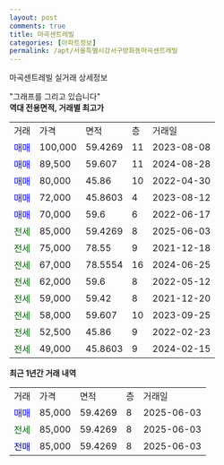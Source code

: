 ```yaml
---
layout: post
comments: true
title: 마곡센트레빌
categories: [아파트정보]
permalink: /apt/서울특별시강서구방화동마곡센트레빌
---
```


마곡센트레빌 실거래 상세정보

<script type="text/javascript">
  google.charts.load('current', {'packages':['line', 'corechart']});
  google.charts.setOnLoadCallback(drawChart);

  function drawChart() {
    var data = new google.visualization.DataTable();
    data.addColumn('date', '거래일');
    data.addColumn('number', "매매");
    data.addColumn('number', "전세");
    data.addColumn('number', "전매");

    data.addRows([[new Date(Date.parse("2025-06-03")), 85000, null, null], [new Date(Date.parse("2025-06-03")), null, 85000, null], [new Date(Date.parse("2025-06-03")), null, null, 85000]]);

    var options = {
      hAxis: {
        format: 'yyyy/MM/dd'
      },    
      lineWidth: 0,
      pointsVisible: true,    
      title: '최근 1년간 유형별 실거래가 분포',
      legend: { position: 'bottom' }
    };

    var formatter = new google.visualization.NumberFormat({pattern:'###,###'} );
    formatter.format(data, 1);
    formatter.format(data, 2);
    
    setTimeout(function() {
        var chart = new google.visualization.LineChart(document.getElementById('columnchart_material'));
        chart.draw(data, (options));
        document.getElementById('loading').style.display = 'none';
    }, 200);
  }
</script>


<div id="loading" style="z-index:20; display: block; margin-left: 0px">"그래프를 그리고 있습니다"</div>
<div id="columnchart_material" style="width: 95%; margin-left: 0px; display: block"></div>
<!-- contents start -->
<b>역대 전용면적, 거래별 최고가</b>
<table class="sortable">
    <tr>
      <td>거래</td>
      <td>가격</td>
      <td>면적</td>
      <td>층</td>
      <td>거래일</td>
    </tr>
        <tr>
          <td><a style="color: blue">매매</a></td>
          <td>100,000</td>
          <td>59.4269</td>
          <td>11</td>
          <td>2023-08-08</td>
        </tr>            <tr>
          <td><a style="color: blue">매매</a></td>
          <td>89,500</td>
          <td>59.607</td>
          <td>11</td>
          <td>2024-08-28</td>
        </tr>            <tr>
          <td><a style="color: blue">매매</a></td>
          <td>80,000</td>
          <td>45.86</td>
          <td>10</td>
          <td>2022-04-30</td>
        </tr>            <tr>
          <td><a style="color: blue">매매</a></td>
          <td>72,000</td>
          <td>45.8603</td>
          <td>4</td>
          <td>2023-08-12</td>
        </tr>            <tr>
          <td><a style="color: blue">매매</a></td>
          <td>70,000</td>
          <td>59.6</td>
          <td>6</td>
          <td>2022-06-17</td>
        </tr>        
        <tr>
              <td><a style="color: darkgreen">전세</a></td>
              <td>85,000</td>
              <td>59.4269</td>
              <td>8</td>
              <td>2025-06-03</td>
            </tr>            <tr>
              <td><a style="color: darkgreen">전세</a></td>
              <td>75,000</td>
              <td>78.55</td>
              <td>9</td>
              <td>2021-12-18</td>
            </tr>            <tr>
              <td><a style="color: darkgreen">전세</a></td>
              <td>67,000</td>
              <td>78.5554</td>
              <td>16</td>
              <td>2024-06-25</td>
            </tr>            <tr>
              <td><a style="color: darkgreen">전세</a></td>
              <td>62,000</td>
              <td>59.6</td>
              <td>8</td>
              <td>2022-05-12</td>
            </tr>            <tr>
              <td><a style="color: darkgreen">전세</a></td>
              <td>59,000</td>
              <td>59.42</td>
              <td>8</td>
              <td>2021-12-20</td>
            </tr>            <tr>
              <td><a style="color: darkgreen">전세</a></td>
              <td>58,000</td>
              <td>59.607</td>
              <td>10</td>
              <td>2023-09-25</td>
            </tr>            <tr>
              <td><a style="color: darkgreen">전세</a></td>
              <td>52,500</td>
              <td>45.86</td>
              <td>9</td>
              <td>2022-02-23</td>
            </tr>            <tr>
              <td><a style="color: darkgreen">전세</a></td>
              <td>49,000</td>
              <td>45.8603</td>
              <td>9</td>
              <td>2024-02-15</td>
            </tr>        
    
</table>

<b>최근 1년간 거래 내역</b>

<table class="sortable">
    <tr>
      <td>거래</td>
      <td>가격</td>
      <td>면적</td>
      <td>층</td>
      <td>거래일</td>
    </tr>
    <tr>
      <td><a style="color: blue">매매</a></td>
      <td>85,000</td>
      <td>59.4269</td>
      <td>8</td>
      <td>2025-06-03</td>
    </tr>          <tr>
      <td><a style="color: darkgreen">전세</a></td>
      <td>85,000</td>
      <td>59.4269</td>
      <td>8</td>
      <td>2025-06-03</td>
    </tr>          <tr>
      <td><a style="color: darkblue">전매</a></td>
      <td>85,000</td>
      <td>59.4269</td>
      <td>8</td>
      <td>2025-06-03</td>
    </tr>      </table>
<!-- contents end -->    

